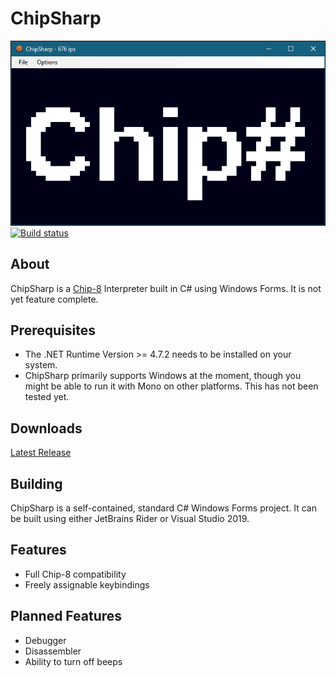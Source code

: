 # ChipSharp
![image](chipsharp.png)  
[![Build status](https://ci.appveyor.com/api/projects/status/vj7d8yiv00re982p/branch/master?svg=true)](https://ci.appveyor.com/project/Sairenity/chipsharp/branch/master)


## About
ChipSharp is a [Chip-8](https://en.wikipedia.org/wiki/CHIP-8) Interpreter built in C# using Windows Forms. It is not yet feature complete.

## Prerequisites
* The .NET Runtime Version >= 4.7.2 needs to be installed on your system.
* ChipSharp primarily supports Windows at the moment, though you might be able to run it with Mono on other platforms. This has not been tested yet.

## Downloads
[Latest Release](https://github.com/Sairenity/ChipSharp/releases)

## Building
ChipSharp is a self-contained, standard C# Windows Forms project. It can be built using either JetBrains Rider or Visual Studio 2019.

## Features
* Full Chip-8 compatibility
* Freely assignable keybindings

## Planned Features
* Debugger
* Disassembler
* Ability to turn off beeps
